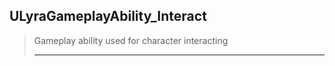## ULyraGameplayAbility_Interact

> Gameplay ability used for character interacting
> 
> ----




<!--- ページ内のリンク --->

<!--- 自前の画像へのリンク --->

<!--- generated --->

